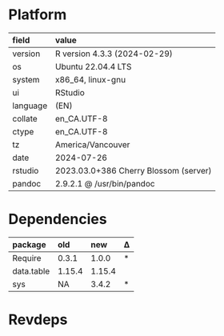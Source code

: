 # Platform

|field    |value                                 |
|:--------|:-------------------------------------|
|version  |R version 4.3.3 (2024-02-29)          |
|os       |Ubuntu 22.04.4 LTS                    |
|system   |x86_64, linux-gnu                     |
|ui       |RStudio                               |
|language |(EN)                                  |
|collate  |en_CA.UTF-8                           |
|ctype    |en_CA.UTF-8                           |
|tz       |America/Vancouver                     |
|date     |2024-07-26                            |
|rstudio  |2023.03.0+386 Cherry Blossom (server) |
|pandoc   |2.9.2.1 @ /usr/bin/pandoc             |

# Dependencies

|package    |old    |new    |Δ  |
|:----------|:------|:------|:--|
|Require    |0.3.1  |1.0.0  |*  |
|data.table |1.15.4 |1.15.4 |   |
|sys        |NA     |3.4.2  |*  |

# Revdeps

